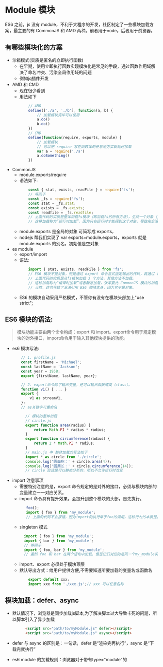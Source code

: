 # Module 模块
ES6 之前，js 没有 module，不利于大程序的开发，社区制定了一些模块加载方案，最主要的有 CommonJS 和 AMD 两种。前者用于node，后者用于浏览器。

## 有哪些模块化的方案
* 沙箱模式(实质是匿名的立即执行函数)
  - 在早期，使用立即执行函数实现模块化是常见的手段，通过函数作用域解决了命名冲突、污染全局作用域的问题
  - 例如jq插件开发
* AMD 和 CMD
  - 现在很少看到
  - 用法如下
    ```js
        // AMD
        define(['./a', './b'], function(a, b) {
            // 加载模块完毕可以使用
            a.do()
            b.do()
        })
        // CMD
        define(function(require, exports, module) {
            // 加载模块
            // 可以把 require 写在函数体的任意地方实现延迟加载
            var a = require('./a')
            a.doSomething()
        })
    ```
* CommonJS
  - module.exports/require
  - 语法如下:
      ```js
          const { stat, exists, readFile } = require('fs');
          // 等同于
          const _fs = require('fs');
          const stat = _fs.stat;
          const exists = _fs.exists;
          const readfile = _fs.readfile;
          // 上面代码的实质是整体加载fs模块（即加载fs的所有方法），生成一个对象（_fs），然后再从这个对象上面读取 3 个方法。
          // 这种加载称为“运行时加载”，因为只有运行时才能得到这个对象，导致完全没办法在编译时做“静态优化”。
      ```
  - module.exports 是全局的对象 可简写成 exports，
  - nodejs 帮我们实现了 var exports=module.exports，exports 就是 module.exports 的别名，初始值是空对象    
* es module
  - export/import
  - 语法:
    ```js
        import { stat, exists, readFile } from 'fs';
        // ES6 模块不是对象，而是通过 export 命令显式指定输出的代码，再通过 import 命令输入。
        // 上面代码的实质是从fs模块加载 3 个方法，其他方法不加载。
        // 这种加载称为“编译时加载”或者静态加载，效率要比 CommonJS 模块的加载方式高。
        // 当然，这也导致了没法引用 ES6 模块本身，因为它不是对象。
    ```
  - ES6 的模块自动采用严格模式，不管你有没有在模块头部加上"use strict";

## ES6 模块的语法:
> 模块功能主要由两个命令构成：export 和 import。export命令用于规定模块的对外接口，import命令用于输入其他模块提供的功能。
* es6 模块写法:
  ```js
      // 1. profile.js
      const firstName = 'Michael';
      const lastName = 'Jackson';
      const year = 1958;
      export {firstName, lastName, year};

      // 2. export命令除了输出变量，还可以输出函数或类（class）。
      function v1() { ... }
      export {
          v1 as streamV1,
      };
      // as关键字可重命名

        // 模块的整体加载
        // circle.js
        export function area(radius) {
            return Math.PI * radius * radius;
        }
        export function circumference(radius) {
            return 2 * Math.PI * radius;
        }
        // main.js 中 整体加载的写法如下
        import * as circle from './circle';
        console.log('圆面积：' + circle.area(4));
        console.log('圆周长：' + circle.circumference(14));
        // circle 应该是可以静态分析的，所以不允许运行时改变
  ```
* import 注意事项
  - 需要特别注意的是，export 命令规定的是对外的接口，必须与模块内部的变量建立一一对应关系。
  - import 命令具有提升效果，会提升到整个模块的头部，首先执行。
     ```js
        foo();
        import { foo } from 'my_module';
        // 上面的代码不会报错，因为import的执行早于foo的调用。这种行为的本质是，import命令是编译阶段执行的，在代码运行之前
    ```
  - singleton 模式
      ```js
        import { foo } from 'my_module';
        import { bar } from 'my_module';
        // 等同于
        import { foo, bar } from 'my_module';
        // 虽然 foo 和 bar 在两个语句中加载，但是它们对应的是同一个my_module实例。也就是说，import语句是 Singleton 模式。
      ```
  - import、export 必须处于模块顶层
  - 默认导出方式：给用户提供方便,不需要知道所要加载的变量名或函数名
    ```js
        export default xxx; 
        import xxx from './xxx.js';// xxx 可以任意名称
    ```

## 模块加载：defer、async
* 默认情况下，浏览器是同步加载js脚本,为了解决脚本过大导致卡死的问题，所以脚本引入了异步加载
  ```html
        <script src="path/to/myModule.js" defer></script>
        <script src="path/to/myModule.js" async></script>
  ```
* defer 与 async 的区别是：一句话，defer 是“渲染完再执行”，async 是“下载完就执行”

* es6 module 的加载规则：浏览器对于带有type="module"的<script>，都是异步加载，等同于defer
  ```html
    <script type="module" src="./foo.js"></script>
  ```
* ES6 模块也允许内嵌在网页中，语法行为与加载外部脚本完全一致。
  ```html
    <script type="module">
        import utils from "./utils.js";
        // other code
    </script>
  ```
     
## ES6 模块与 CommonJS 模块的差异
1. es module 在编译时输出值的引用，CommonJS 在运行时输出一个值的拷贝
2. CommonJS 是同步导入，es 是异步的
